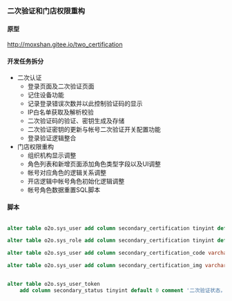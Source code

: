 ### 二次验证和门店权限重构



#### 原型

http://moxshan.gitee.io/two_certification



#### 开发任务拆分

- 二次认证
  - 登录页面及二次验证页面
  - 记住设备功能
  - 记录登录错误次数并以此控制验证码的显示
  - IP白名单获取及解析校验
  - 二次验证码的验证、密钥生成及存储
  - 二次验证密钥的更新与帐号二次验证开关配置功能
  - 登录验证逻辑整合
- 门店权限重构
  - 组织机构显示调整
  - 角色列表和新增页面添加角色类型字段以及UI调整
  - 帐号对应角色的逻辑关系调整
  - 开店逻辑中帐号角色初始化逻辑调整
  - 帐号角色数据重置SQL脚本



#### 脚本

```sql

alter table o2o.sys_user add column secondary_certification tinyint default 0 not null comment '二次验证，0:关闭，1:开启' after region_flag;

alter table o2o.sys_role add column secondary_certification tinyint default 0 not null comment '二次验证，0:关闭，1:开启' after role_type;

alter table o2o.sys_user add column secondary_certification_code varchar(100) null comment '二次验证密钥' after secondary_certification;

alter table o2o.sys_user add column secondary_certification_img varchar(500) null comment '二次验证密钥二维码地址' after secondary_certification_code;


alter table o2o.sys_user_token
    add column secondary_status tinyint default 0 comment '二次验证状态，0:未验证，1:已验证';

```





